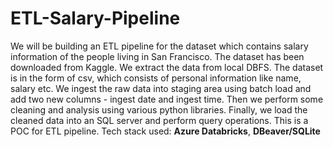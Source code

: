 # ETL-Salary-Pipeline
We will be building an ETL pipeline for the dataset which contains salary information of the people living in San Francisco. The dataset has been downloaded from Kaggle. We extract the data from local DBFS. The dataset is in the form of csv, which consists of personal information like name, salary etc. 
We ingest the raw data into staging area using batch load and add two new columns - ingest date and ingest time.
Then we perform some cleaning and analysis using various python libraries.
Finally, we load the cleaned data into an SQL server and perform query operations. 
This is a POC for ETL pipeline. 
Tech stack used: **Azure Databricks**, **DBeaver/SQLite** 
